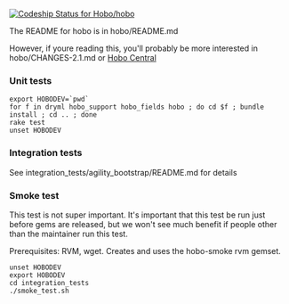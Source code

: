[ ![Codeship Status for Hobo/hobo](https://codeship.com/projects/6dd714c0-6cd7-0132-7429-3a463caf9dbd/status?branch=master)](https://codeship.com/projects/54101)

The README for hobo is in hobo/README.md

However, if youre reading this, you'll probably be more interested in 
hobo/CHANGES-2.1.md or [Hobo Central](http://cookbook.hobocentral.net)

### Unit tests

    export HOBODEV=`pwd`
    for f in dryml hobo_support hobo_fields hobo ; do cd $f ; bundle install ; cd .. ; done
    rake test
    unset HOBODEV

### Integration tests

See integration\_tests/agility\_bootstrap/README.md for details

### Smoke test

This test is not super important. It's important that this test be run
just before gems are released, but we won't see much benefit if people
other than the maintainer run this test.

Prerequisites:  RVM, wget.   Creates and uses the hobo-smoke rvm gemset.

    unset HOBODEV
    export HOBODEV
    cd integration_tests
    ./smoke_test.sh


